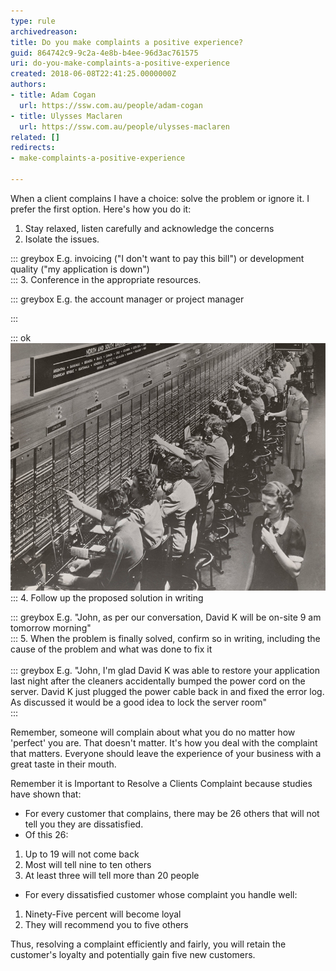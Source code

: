 ```yaml
---
type: rule
archivedreason: 
title: Do you make complaints a positive experience?
guid: 864742c9-9c2a-4e8b-b4ee-96d3ac761575
uri: do-you-make-complaints-a-positive-experience
created: 2018-06-08T22:41:25.0000000Z
authors:
- title: Adam Cogan
  url: https://ssw.com.au/people/adam-cogan
- title: Ulysses Maclaren
  url: https://ssw.com.au/people/ulysses-maclaren
related: []
redirects:
- make-complaints-a-positive-experience

---
```


When a client complains I have a choice: solve the problem or ignore it. I prefer the first option. Here's how you do it:

<!--endintro-->

1. Stay relaxed, listen carefully and acknowledge the concerns
2. Isolate the issues.

::: greybox
E.g. invoicing ("I don't want to pay this bill") or development quality ("my application is down")  
:::
3. Conference in the appropriate resources.

::: greybox
E.g. the account manager or project manager

:::

::: ok  
![Figure: Conference in another person to solve the problem - it's a lot easier than it used to be](old-phone-connection.jpg)  
:::
4. Follow up the proposed solution in writing

::: greybox
E.g. "John, as per our conversation, David K will be on-site 9 am tomorrow morning"  
:::
5. When the problem is finally solved, confirm so in writing, including the cause of the problem and what was done to fix it<br>   
::: greybox
E.g. "John, I'm glad David K was able to restore your application last night after the cleaners accidentally bumped the power cord on the server. David K just plugged the power cable back in and fixed the error log. As discussed it would be a good idea to lock the server room"  
:::


Remember, someone will complain about what you do no matter how 'perfect' you are. That doesn't matter. It's how you deal with the complaint that matters. Everyone should leave the experience of your business with a great taste in their mouth.

Remember it is Important to Resolve a Clients Complaint because studies have shown that:

* For every customer that complains, there may be 26 others that will not tell you they are dissatisfied.
* Of this 26:


1. Up to 19 will not come back
2. Most will tell nine to ten others
3. At least three will tell more than 20 people


* For every dissatisfied customer whose complaint you handle well:


1. Ninety-Five percent will become loyal
2. They will recommend you to five others

Thus, resolving a complaint efficiently and fairly, you will retain the customer's loyalty and potentially gain five new customers.
